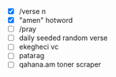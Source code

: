 - [X] /verse n
- [X] "amen" hotword
- [ ] /pray
- [ ] daily seeded random verse
- [ ] ekegheci vc
- [ ] patarag
- [ ] qahana.am toner scraper
